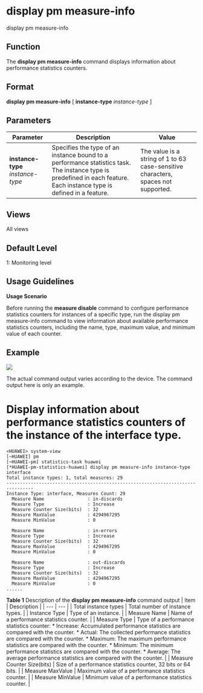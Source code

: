display pm measure-info
=======================

display pm measure-info

Function
--------



The **display pm measure-info** command displays information about performance statistics counters.




Format
------

**display pm measure-info** [ **instance-type** *instance-type* ]


Parameters
----------

| Parameter | Description | Value |
| --- | --- | --- |
| **instance-type** *instance-type* | Specifies the type of an instance bound to a performance statistics task. The instance type is predefined in each feature. Each instance type is defined in a feature. | The value is a string of 1 to 63 case-sensitive characters, spaces not supported. |



Views
-----

All views


Default Level
-------------

1: Monitoring level


Usage Guidelines
----------------

**Usage Scenario**

Before running the **measure disable** command to configure performance statistics counters for instances of a specific type, run the display pm measure-info command to view information about available performance statistics counters, including the name, type, maximum value, and minimum value of each counter.


Example
-------

![](../public_sys-resources/note_3.0-en-us.png) 

The actual command output varies according to the device. The command output here is only an example.


# Display information about performance statistics counters of the instance of the interface type.
```
<HUAWEI> system-view
[~HUAWEI] pm
[~HUAWEI-pm] statistics-task huawei
[*HUAWEI-pm-statistics-huawei] display pm measure-info instance-type interface
Total instance types: 1, total measures: 29
--------------------------------------------------------------------------------
Instance Type: interface, Measures Count: 29
  Measure Name                : in-discards
  Measure Type                : Increase
  Measure Counter Size(bits)  : 32
  Measure MaxValue            : 4294967295
  Measure MinValue            : 0

  Measure Name                : in-errors
  Measure Type                : Increase
  Measure Counter Size(bits)  : 32
  Measure MaxValue            : 4294967295
  Measure MinValue            : 0

  Measure Name                : out-discards
  Measure Type                : Increase
  Measure Counter Size(bits)  : 32
  Measure MaxValue            : 4294967295
  Measure MinValue            : 0
......

```

**Table 1** Description of the **display pm measure-info** command output
| Item | Description |
| --- | --- |
| Total instance types | Total number of instance types. |
| Instance Type | Type of an instance. |
| Measure Name | Name of a performance statistics counter. |
| Measure Type | Type of a performance statistics counter:   * Increase: Accumulated performance statistics are compared with the counter. * Actual: The collected performance statistics are compared with the counter. * Maximum: The maximum performance statistics are compared with the counter. * Minimum: The minimum performance statistics are compared with the counter. * Average: The average performance statistics are compared with the counter. |
| Measure Counter Size(bits) | Size of a performance statistics counter, 32 bits or 64 bits. |
| Measure MaxValue | Maximum value of a performance statistics counter. |
| Measure MinValue | Minimum value of a performance statistics counter. |